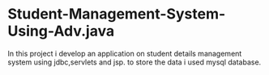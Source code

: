 # Student-Management-System-Using-Adv.java
In this project i develop an application on student details management system using jdbc,servlets and jsp.
to store the data i used mysql database.
